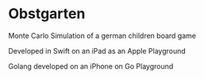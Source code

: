 # Obstgarten
Monte Carlo Simulation of a german children board game

Developed in Swift on an iPad as an Apple Playground

Golang developed on an iPhone on Go Playground
